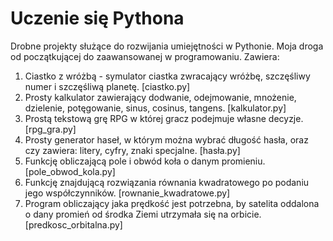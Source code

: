 # Uczenie się Pythona
Drobne projekty służące do rozwijania umiejętności w Pythonie. Moja droga od początkującej do zaawansowanej w programowaniu.
Zawiera: 
1) Ciastko z wróżbą - symulator ciastka zwracający wróżbę, szczęśliwy numer i szczęśliwą planetę. [ciastko.py]
2) Prosty kalkulator zawierający dodwanie, odejmowanie, mnożenie, dzielenie, potęgowanie, sinus, cosinus, tangens. [kalkulator.py]
3) Prostą tekstową grę RPG w której gracz podejmuje własne decyzje. [rpg_gra.py]
4) Prosty generator haseł, w którym można wybrać długość hasła, oraz czy zawiera: litery, cyfry, znaki specjalne. [hasła.py]
5) Funkcję obliczającą pole i obwód koła o danym promieniu. [pole_obwod_kola.py]
6) Funkcję znajdującą rozwiązania równania kwadratowego po podaniu jego współczynników. [rownanie_kwadratowe.py]
7) Program obliczający jaka prędkość jest potrzebna, by satelita oddalona o dany promień od środka Ziemi utrzymała się na orbicie. [predkosc_orbitalna.py]
